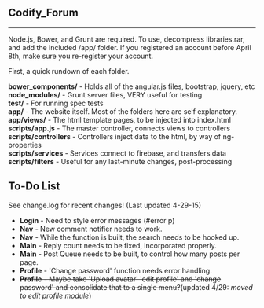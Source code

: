 <h2>Codify_Forum</h2>
<hr/> 
<p>Node.js, Bower, and Grunt are required. To use, decompress libraries.rar, and add the included /app/ folder. If you registered an account before April 8th, make sure you re-register your account. 

First, a quick rundown of each folder.</p>

<p>
 <b>bower_components/</b>     -   Holds all of the angular.js files, bootstrap, jquery, etc<br/>
 <b>node_modules/</b>         -   Grunt server files, VERY useful for testing<br/>
 <b>test/</b>                 -   For running spec tests<br/>
 <b>app/</b>                  -   The website itself. Most of the folders here are self explanatory.<br/>
 <b>app/views/</b>            -   The html template pages, to be injected into index.html<br/>
 <b>scripts/app.js</b>        -   The master controller, connects views to controllers<br/>
 <b>scripts/controllers</b>   -   Controllers inject data to the html, by way of ng-properties<br/>
 <b>scripts/services</b>      -   Services connect to firebase, and transfers data<br/>
 <b>scripts/filters</b>       -   Useful for any last-minute changes, post-processing<br/></p>
 
 
 <h2>To-Do List</h2>
 <p>See change.log for recent changes! (Last updated 4-29-15)</p>
 <ul>
 <li><b>Login</b> - Need to style error messages (#error p) </li>
 <li><b>Nav</b> - New comment notifier needs to work. </li>
 <li><b>Nav</b> - While the function is built, the search needs to be hooked up.</li>
 <li><b>Main</b> - Reply count needs to be fixed, incorporated properly.</li>
 <li><b>Main</b> - Post Queue needs to be built, to control how many posts per page.</li>
 <li><b>Profile</b> - 'Change password' function needs error handling.
 <li><del><b>Profile</b> - Maybe take 'Upload avatar' 'edit profile' and 'change password' and consolidate that to a single menu?</del>(updated 4/29: <em>moved to edit profile module</em>)</li>
 </ul>
 
